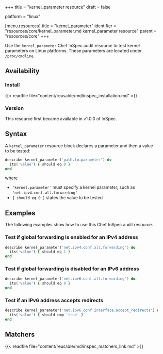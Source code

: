 +++
title = "kernel_parameter resource"
draft = false

platform = "linux"

[menu.resources]
    title = "kernel_parameter"
    identifier = "resources/core/kernel_parameter.md kernel_parameter resource"
    parent = "resources/core"
+++

Use the `kernel_parameter` Chef InSpec audit resource to test kernel parameters on Linux platforms.
These parameters are located under `/proc/cmdline`.

## Availability

### Install

{{< readfile file="content/reusable/md/inspec_installation.md" >}}

### Version

This resource first became available in v1.0.0 of InSpec.

## Syntax

A `kernel_parameter` resource block declares a parameter and then a value to be tested:

```ruby
describe kernel_parameter('path.to.parameter') do
  its('value') { should eq 0 }
end
```

where

- `'kernel.parameter'` must specify a kernel parameter, such as `'net.ipv4.conf.all.forwarding'`
- `{ should eq 0 }` states the value to be tested

## Examples

The following examples show how to use this Chef InSpec audit resource.

### Test if global forwarding is enabled for an IPv4 address

```ruby
describe kernel_parameter('net.ipv4.conf.all.forwarding') do
  its('value') { should eq 1 }
end
```

### Test if global forwarding is disabled for an IPv6 address

```ruby
describe kernel_parameter('net.ipv6.conf.all.forwarding') do
  its('value') { should eq 0 }
end
```

### Test if an IPv6 address accepts redirects

```ruby
describe kernel_parameter('net.ipv6.conf.interface.accept_redirects') do
  its('value') { should cmp 'true' }
end
```

## Matchers

{{< readfile file="content/reusable/md/inspec_matchers_link.md" >}}
